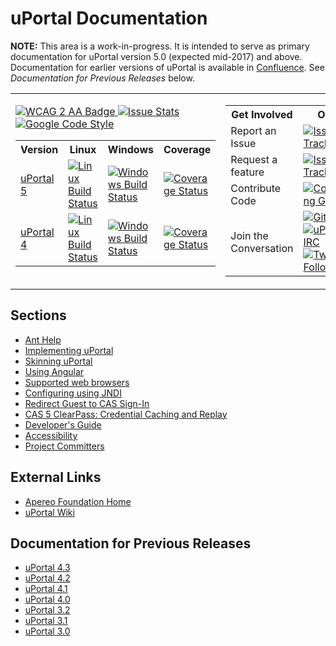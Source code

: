 # uPortal Documentation

**NOTE:**  This area is a work-in-progress.  It is intended to serve as primary
documentation for uPortal version 5.0 (expected mid-2017) and above.
Documentation for earlier versions of uPortal is available in
[Confluence](https://wiki.jasig.org).  See *Documentation for Previous Releases*
below.

<table border="0">
  <tr>
    <td>
      <a href="https://www.w3.org/TR/WCAG20/">
        <img src="https://www.w3.org/WAI/wcag2AA-blue-v.svg" alt="WCAG 2 AA Badge">
      </a>
      <a href="http://issuestats.com/github/Jasig/uPortal">
        <img src="http://issuestats.com/github/Jasig/uPortal/badge/pr" alt="Issue Stats">
      </a>
      <a href="https://google.github.io/styleguide/javaguide.html">
        <img src="https://img.shields.io/badge/code_style-Google-green.svg?style=flat" alt="Google Code Style">
      </a>
      <br>
      <table>
        <tr>
          <th>
            Version
          </th>
          <th>
            Linux
          </th>
          <th>
            Windows
          </th>
          <th>
            Coverage
          </th>
        </tr>
        <tr>
          <td>
            <a href="https://github.com/Jasig/uPortal/tree/master">
              uPortal 5
            </a>
          </td>
          <td>
            <a href="https://travis-ci.org/Jasig/uPortal">
              <img src="https://travis-ci.org/Jasig/uPortal.svg?branch=master" alt="Linux Build Status">
            </a>
          </td>
          <td>
            <a href="https://ci.appveyor.com/project/drewwills/uportal/branch/master">
              <img src="https://ci.appveyor.com/api/projects/status/8t95sjt090mf62dh/branch/master?svg=true" alt="Windows Build Status">
            </a>
          </td>
          <td>
            <a href="https://coveralls.io/github/Jasig/uPortal?branch=master">
              <img src="https://coveralls.io/repos/github/Jasig/uPortal/badge.svg?branch=master" alt="Coverage Status">
            </a>
          </td>
        </tr>
        <tr>
          <td>
            <a href="https://github.com/Jasig/uPortal/tree/rel-4-3-patches">
              uPortal 4
            </a>
          </td>
          <td>
            <a href="https://travis-ci.org/Jasig/uPortal">
              <img src="https://travis-ci.org/Jasig/uPortal.svg?branch=rel-4-3-patches" alt="Linux Build Status">
            </a>
          </td>
          <td>
            <a href="https://ci.appveyor.com/project/drewwills/uportal/branch/rel-4-3-patches">
              <img src="https://ci.appveyor.com/api/projects/status/8t95sjt090mf62dh/branch/rel-4-3-patches?svg=true" alt="Windows Build Status">
            </a>
          </td>
          <td>
            <a href="https://coveralls.io/github/Jasig/uPortal?branch=rel-4-3-patches">
              <img src="https://coveralls.io/repos/github/Jasig/uPortal/badge.svg?branch=rel-4-3-patches" alt="Coverage Status">
            </a>
          </td>
        </tr>
      </table>
    </td>
    <td>
      <table>
        <tr>
          <th>
            Get Involved
          </th>
          <th>
            Outlet
          </th>
        </tr>
        <tr>
          <td>
            Report an Issue
          </td>
          <td>
            <a href="https://issues.jasig.org/browse/UP">
              <img src="https://img.shields.io/badge/issue_tacker-Jira-green.svg?style=flat" alt="Issue Tracker">
            </a>
          </td>
        </tr>
        <tr>
          <td>
            Request a feature
          </td>
          <td>
            <a href="https://issues.jasig.org/browse/UP">
              <img src="https://img.shields.io/badge/issue_tacker-Jira-green.svg?style=flat" alt="Issue Tracker">
            </a>
          </td>
        </tr>
        <tr>
          <td>
            Contribute Code
          </td>
          <td>
            <a href="CONTRIBUTING.md">
              <img src="https://img.shields.io/badge/contributing-guide-green.svg?style=flat" alt="Contributing Guide">
            </a>
          </td>
        </tr>
        <tr>
          <td>
            Join the Conversation
          </td>
          <td>
            <a href="https://gitter.im/Jasig/uPortal?utm_source=badge&amp;utm_medium=badge&amp;utm_campaign=pr-badge">
              <img src="https://badges.gitter.im/Jasig/uPortal.svg" alt="Gitter">
            </a>
            <br>
            <a href="https://www.irccloud.com/invite?channel=%23jasig-uportal&amp;hostname=irc.freenode.net&amp;port=6697&amp;ssl=1">
              <img src="https://img.shields.io/badge/IRC-%23jasig--uportal-1e72ff.svg?style=flat" alt="uPortal on IRC">
            </a>
            <br>
            <a href="https://twitter.com/uPortal">
              <img src="https://img.shields.io/twitter/follow/uPortal.svg?style=social&amp;label=Follow" alt="Twitter Follow">
            </a>
          </td>
        </tr>
      </table>
    </td>
  </tr>
</table>

## Sections

* [Ant Help](antHelp.txt)
* [Implementing uPortal](implement/README.md)
* [Skinning uPortal](SKINNING_UPORTAL.md)
* [Using Angular](USING_ANGULAR.md)
* [Supported web browsers](SUPPORTED_BROWSERS.md)
* [Configuring using JNDI](configure-using-jndi.md)
* [Redirect Guest to CAS Sign-In](redirect-guest-to-cas.md)
* [CAS 5 ClearPass: Credential Caching and Replay](Cas5ClearPass.md)
* [Developer's Guide](developer/README.md)
* [Accessibility](ACCESSIBILITY.md)
* [Project Committers](COMMITTERS.md)

## External Links

* [Apereo Foundation Home](https://www.apereo.org/)
* [uPortal Wiki](https://wiki.jasig.org/display/UPC/Home)

## Documentation for Previous Releases

* [uPortal 4.3](https://wiki.jasig.org/display/UPM43/Home)
* [uPortal 4.2](https://wiki.jasig.org/display/UPM42/Home)
* [uPortal 4.1](https://wiki.jasig.org/display/UPM41/Home)
* [uPortal 4.0](https://wiki.jasig.org/display/UPM40/Home)
* [uPortal 3.2](https://wiki.jasig.org/display/UPM32/Home)
* [uPortal 3.1](https://wiki.jasig.org/display/UPM31/Home)
* [uPortal 3.0](https://wiki.jasig.org/display/UPM30/Home)
